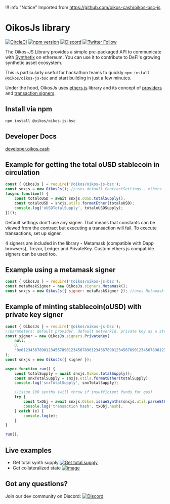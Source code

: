 !!! info "Notice"
Imported from https://github.com/oikos-cash/oikos-bsc-js

# OikosJs library

[![CircleCI](https://circleci.com/gh/oikos-cash/oikos-bsc-js.svg?style=svg)](https://circleci.com/gh/Oikosio/@oikos/oikos-js-bsc) [![npm version](https://badge.fury.io/js/synthetix-js.svg)](https://badge.fury.io/js/synthetix-js)
[![Discord](https://img.shields.io/discord/413890591840272394.svg?color=768AD4&label=discord&logo=https%3A%2F%2Fdiscordapp.com%2Fassets%2F8c9701b98ad4372b58f13fd9f65f966e.svg)](https://discordapp.com/channels/413890591840272394/)
[![Twitter Follow](https://img.shields.io/twitter/follow/oikos.cash.svg?label=oikos.cash&style=social)](https://twitter.com/oikos.cash)

The Oikos-JS Library provides a simple pre-packaged API to communicate with [Synthetix](https://oikos.cash) on ethereum. You can use it to contribute to DeFi's growing synthetic asset ecosystem.

This is particularly useful for hackathon teams to quickly `npm install @oikos/oikos-js-bsc` and start building in just a few minutes.

Under the hood, OikosJs uses [ethers.js](https://github.com/ethers-io/ethers.js/) library and its concept of [providers](https://docs.ethers.io/ethers.js/html/api-providers.html) and [transaction signers](https://docs.ethers.io/ethers.js/html/api-contract.html#custom-signer).

## Install via npm

`npm install @oikos/oikos-js-bsc`

## Developer Docs

[developer.oikos.cash](https://developer.oikos.cash)

## Example for getting the total oUSD stablecoin in circulation

```javascript
const { OikosJs } = require('@oikos/oikos-js-bsc');
const snxjs = new OikosJs(); //uses default ContractSettings - ethers.js default provider, mainnet
(async function() {
	const totaloUSD = await snxjs.oUSD.totalSupply();
	const totaloUSD = snxjs.utils.formatEther(totaloUSD);
	console.log('oUSDTotalSupply', totaloUSDSupply);
})();
```

Default settings don't use any signer. That means that constants can be viewed from the contract but executing a transaction will fail.
To execute transactions, set up signer.

4 signers are included in the library - Metamask (compatible with Dapp browsers), Trezor, Ledger and PrivateKey.
Custom ethers.js compatible signers can be used too.

## Example using a metamask signer

```javascript
const { OikosJs } = require('@oikos/oikos-js-bsc');
const metaMaskSigner = new OikosJs.signers.Metamask();
const snxjs = new OikosJs({ signer: metaMaskSigner }); //uses Metamask signer and default infura.io provider on mainnet
```

## Example of minting stablecoin(oUSD) with private key signer

```javascript
const { OikosJs } = require('@oikos/oikos-js-bsc');
//parameters: default provider, default networkId, private key as a string
const signer = new OikosJs.signers.PrivateKey(
	null,
	0,
	'0x0123456789012345678901234567890123456789012345678901234567890123',
);
const snxjs = new OikosJs({ signer });

async function run() {
	const totalSupply = await snxjs.Oikos.totalSupply();
	const snxTotalSupply = snxjs.utils.formatEther(totalSupply);
	console.log('snxTotalSupply', snxTotalSupply);

	//issue 100 synths (will throw if insufficient funds for gas)
	try {
		const txObj = await snxjs.Oikos.issueSynths(snxjs.util.parseEther('100')); //execute transaction (requires gas)
		console.log('transaction hash', txObj.hash);
	} catch (e) {
		console.log(e);
	}
}

run();
```

## Live examples

- Get total synth supply [![Get total supply](https://user-images.githubusercontent.com/799038/57645476-572dc780-758c-11e9-98e3-33846fb8c176.png)](https://codepen.io/justinjmoses/pen/vMKywz/left?editors=0010)
- Get collateralized state [![image](https://user-images.githubusercontent.com/799038/57646044-ad4f3a80-758d-11e9-879e-4a507c2cf894.png)
  ](https://codepen.io/justinjmoses/pen/qwqoBR/left?editors=0010)

## Got any questions?

Join our dev community on Discord: [![Discord](https://img.shields.io/discord/413890591840272394.svg?color=768AD4&label=discord&logo=https%3A%2F%2Fdiscordapp.com%2Fassets%2F8c9701b98ad4372b58f13fd9f65f966e.svg)](https://discordapp.com/channels/413890591840272394/)
